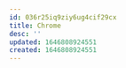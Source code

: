 ```yaml
---
id: 036r25iq9ziy6ug4cif29cx
title: Chrome
desc: ''
updated: 1646808924551
created: 1646808924551
---
```


